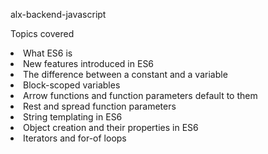 alx-backend-javascript

Topics covered
<li> What ES6 is
<li> New features introduced in ES6
<li> The difference between a constant and a variable
<li> Block-scoped variables
<li> Arrow functions and function parameters default to them
<li> Rest and spread function parameters
<li> String templating in ES6
<li> Object creation and their properties in ES6
<li> Iterators and for-of loops

